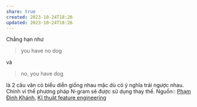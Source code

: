 ```yaml
---
share: true
created: 2023-10-24T18:26
updated: 2023-10-24T18:26
---
```

Chẳng hạn như 
> you have no dog

và
> no, you have dog

là 2 câu văn có biểu diễn giống nhau mặc dù có ý nghĩa trái ngược nhau. Chính vì thế phương pháp N-gram sẽ được sử dụng thay thế.
Nguồn:: [Phạm Đình Khánh](../../../%CE%9E%20Ngu%E1%BB%93n/Ph%E1%BA%A1m%20%C4%90%C3%ACnh%20Kh%C3%A1nh.md#), [Kĩ thuật feature engineering](https://phamdinhkhanh.github.io/2019/01/07/Ky_thuat_feature_engineering.html)
